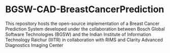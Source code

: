 # BGSW-CAD-BreastCancerPrediction
This repository hosts the open-source implementation of a Breast Cancer Prediction System developed under the collaboration between Bosch Global Software Technologies (BGSW) and the Indian Institute of Information Technology Raichur (IIITR) in collaboration with RIMS and Clarity Advanced Diagnostics Imaging Center
